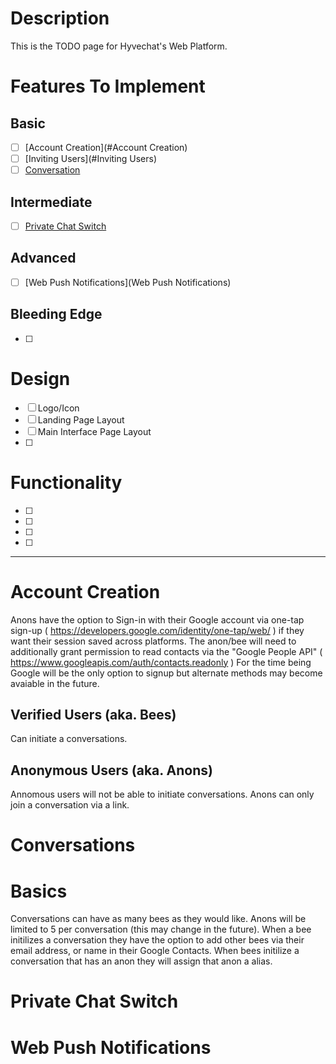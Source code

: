 # Description
This is the TODO page for Hyvechat's Web Platform. 

# Features To Implement

## Basic
- [ ] [Account Creation](#Account Creation)
- [ ] [Inviting Users](#Inviting Users)
- [ ] [Conversation](#Conversations)

## Intermediate
- [ ] [Private Chat Switch](#Private-Chat-Switch)

## Advanced
- [ ] [Web Push Notifications](Web Push Notifications)

## Bleeding Edge
- [ ] 



# Design

- [ ] Logo/Icon
- [ ] Landing Page Layout
- [ ] Main Interface Page Layout
- [ ] 


# Functionality

- [ ] 
- [ ] 
- [ ] 
- [ ] 



----

# Account Creation
Anons have the option to Sign-in with their Google account via one-tap sign-up ( https://developers.google.com/identity/one-tap/web/ ) if they want their session saved across platforms.
The anon/bee will need to additionally grant permission to read contacts via the "Google People API" ( https://www.googleapis.com/auth/contacts.readonly )
For the time being Google will be the only option to signup but alternate methods may become avaiable in the future.

## Verified Users (aka. Bees)
Can initiate a conversations.

## Anonymous Users (aka. Anons)
Annomous users will not be able to initiate conversations.
Anons can only join a conversation via a link.

# Conversations

# Basics
Conversations can have as many bees as they would like.
Anons will be limited to 5 per conversation (this may change in the future).
When a bee initilizes a conversation they have the option to add other bees via their email address, or name in their Google Contacts. 
When bees initilize a conversation that has an anon they will assign that anon a alias.

# Private Chat Switch

# Web Push Notifications




